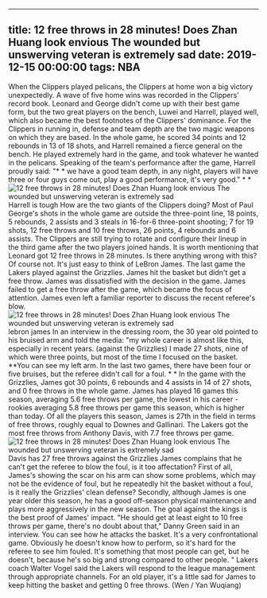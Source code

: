 
---
title: 12 free throws in 28 minutes! Does Zhan Huang look envious The wounded but unswerving veteran is extremely sad
date: 2019-12-15 00:00:00
tags:  NBA
---
When the Clippers played pelicans, the Clippers at home won a big victory unexpectedly. A wave of five home wins was recorded in the Clippers' record book. Leonard and George didn't come up with their best game form, but the two great players on the bench, Luwei and Harrell, played well, which also became the best footnotes of the Clippers' dominance. For the Clippers in running in, defense and team depth are the two magic weapons on which they are based.
In the whole game, he scored 34 points and 12 rebounds in 13 of 18 shots, and Harrell remained a fierce general on the bench. He played extremely hard in the game, and took whatever he wanted in the pelicans. Speaking of the team's performance after the game, Harrell proudly said: "* * we have a good team depth, in any night, players will have three or four guys come out, play a good performance, it's very good." * *
![12 free throws in 28 minutes! Does Zhan Huang look envious The wounded but unswerving veteran is extremely sad](eade79fb71e04e0eb5f230dfe442de97.jpg)
Harrell is tough
How are the two giants of the Clippers doing? Most of Paul George's shots in the whole game are outside the three-point line, 18 points, 5 rebounds, 2 assists and 3 steals in 16-for-6 three-point shooting; 7 for 19 shots, 12 free throws and 10 free throws, 26 points, 4 rebounds and 6 assists. The Clippers are still trying to rotate and configure their lineup in the third game after the two players joined hands.
It is worth mentioning that Leonard got 12 free throws in 28 minutes.
Is there anything wrong with this? Of course not. It's just easy to think of LeBron James. The last game the Lakers played against the Grizzlies. James hit the basket but didn't get a free throw. James was dissatisfied with the decision in the game. James failed to get a free throw after the game, which became the focus of attention. James even left a familiar reporter to discuss the recent referee's blow.
![12 free throws in 28 minutes! Does Zhan Huang look envious The wounded but unswerving veteran is extremely sad](5d6814c393bb4cb9bf2d9a3a2d5af084.jpg)
lebron james 
In an interview in the dressing room, the 30 year old pointed to his bruised arm and told the media: "my whole career is almost like this, especially in recent years. (against the Grizzlies) I made 27 shots, nine of which were three points, but most of the time I focused on the basket. **You can see my left arm. In the last two games, there have been four or five bruises, but the referee didn't call for a foul. * *
In the game with the Grizzlies, James got 30 points, 6 rebounds and 4 assists in 14 of 27 shots, and 0 free throws in the whole game.
James has played 16 games this season, averaging 5.6 free throws per game, the lowest in his career - rookies averaging 5.8 free throws per game this season, which is higher than today. Of all the players this season, James is 27th in the field in terms of free throws, roughly equal to Downes and Gallinari. The Lakers got the most free throws from Anthony Davis, with 7.7 free throws per game.
![12 free throws in 28 minutes! Does Zhan Huang look envious The wounded but unswerving veteran is extremely sad](b922a9bdb35448408939ec7e1cd6ee76.jpg)
Davis has 27 free throws against the Grizzlies
James complains that he can't get the referee to blow the foul, is it too affectation?
First of all, James's showing the scar on his arm can show some problems, which may not be the evidence of foul, but he repeatedly hit the basket without a foul, is it really the Grizzlies' clean defense? Secondly, although James is one year older this season, he has a good off-season physical maintenance and plays more aggressively in the new season. The goal against the kings is the best proof of James' impact.
"He should get at least eight to 10 free throws per game, there's no doubt about that," Danny Green said in an interview. You can see how he attacks the basket. It's a very confrontational game. Obviously he doesn't know how to perform, so it's hard for the referee to see him fouled. It's something that most people can get, but he doesn't, because he's so big and strong compared to other people. "
Lakers coach Walter Vogel said the Lakers will respond to the league management through appropriate channels.
For an old player, it's a little sad for James to keep hitting the basket and getting 0 free throws.
(Wen / Yan Wuqiang)
